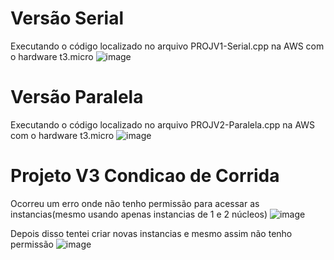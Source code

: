 # Versão Serial

Executando o código localizado no arquivo PROJV1-Serial.cpp na AWS com o hardware t3.micro
![image](https://user-images.githubusercontent.com/74461314/196826746-71bc3fc8-fbee-4632-8699-5e48f790e5f2.png)

# Versão Paralela

Executando o código localizado no arquivo PROJV2-Paralela.cpp na AWS com o hardware t3.micro
![image](https://user-images.githubusercontent.com/74461314/196829457-d9901cea-0661-4f37-9285-c0aa41fc29c5.png)

# Projeto V3 Condicao de Corrida

Ocorreu um erro onde não tenho permissão para acessar as instancias(mesmo usando apenas instancias de 1 e 2 núcleos) 
![image](https://user-images.githubusercontent.com/74374381/200972881-b47fbe36-2f12-424f-9ee7-285275733749.png)

Depois disso tentei criar novas instancias e mesmo assim não tenho permissão 
![image](https://user-images.githubusercontent.com/74374381/200972852-ecca1830-32da-4182-8cb1-30e35f2b1ffc.png)


